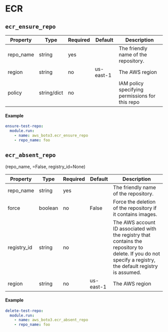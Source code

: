 # ECR


## `ecr_ensure_repo`


Property    | Type        | Required | Default     | Description
------------|-------------|----------|-------------|-------------------------------------
repo_name   | string      | yes      |             | The friendly name of the repository.
region      | string      | no       | us-east-1   | The AWS region
policy      | string/dict | no       |             | IAM policy specifying permissions for this repo


#### Example

```yaml
ensure-test-repo:
  module.run:
    - name: aws_boto3.ecr_ensure_repo
    - repo_name: foo
```


## `ecr_absent_repo`
(repo_name, =False, registry_id=None)

Property    | Type     | Required | Default     | Description
------------|----------|----------|-------------|-------------------------------------
repo_name   | string   | yes      |             | The friendly name of the repository.
force       | boolean  | no       | False       | Force the deletion of the repository if it contains images.
registry_id | string   | no       |             | The AWS account ID associated with the registry that contains the repository to delete. If you do not specify a registry, the default registry is assumed.
region      | string   | no       | us-east-1   | The AWS region


#### Example

```yaml
delete-test-repo:
  module.run:
    - name: aws_boto3.ecr_absent_repo
    - repo_name: foo
```
